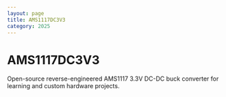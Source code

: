 ```yaml
---
layout: page
title: AMS1117DC3V3
category: 2025
---
```


# AMS1117DC3V3

Open-source reverse-engineered AMS1117 3.3V DC-DC buck converter for learning and custom hardware projects.

